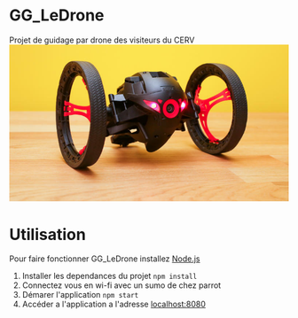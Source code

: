 # GG_LeDrone
Projet de guidage par drone des visiteurs du CERV
![Alt text](/public/images/i1.jpg?raw=true "Parrot sumo")

# Utilisation
Pour faire fonctionner GG_LeDrone installez [Node.js](https://nodejs.org/en/) 

1. Installer les dependances du projet ```npm install```
2. Connectez vous en wi-fi avec un sumo de chez parrot
3. Démarer l'application ```npm start```
4. Accéder a l'application a l'adresse [localhost:8080](http://localhost:8080/)
